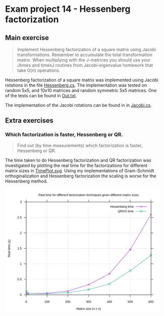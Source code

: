 # Exam project 14 - Hessenberg factorization

## Main exercise

> Implement Hessenberg factorization of a square matrix using Jacobi transformations. 
Remember to accumulate the total transformation matrix. When multiplying with the J-matrices you should use your Jtimes and timesJ routines from Jacobi-eigenvalue homework that take O(n) operations.

Hessenberg factorization of a square matrix was implemented using Jacobi rotations in the file [Hessenberg.cs](src/Hessenberg.cs).
The implementation was tested on random 5x5, and 10x10 matrices and random symmetric 5x5 matrices. One of the tests can be found in [Out.txt](data/Out.txt).

The implementation of the Jacobi rotations can be found in in [Jacobi.cs](../lib/Jacobi.cs).



## Extra exercises

### Which factorization is faster, Hessenberg or QR.

> Find out (by time measurements) which factorization is faster, Hessenberg or QR.

The time taken to do Hessenberg factorization and QR factorization was investigated by plotting the real time for the factorizations for different matrix sizes in [TimePlot.svg](plots/TimePlot.svg).
Using my implementations of Gram-Schmidt orthoginalization and Hessenberg factorization the scaling is worse for the Hessenberg method.

![image](plots/TimePlot.svg)

